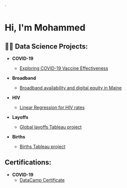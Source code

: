 `<h1>Hi, I'm Mohammed

<h2>👨‍💻 Data Science Projects:</h2>

- <b>COVID-19</b>
  - [Exploring COVID-19 Vaccine Effectiveness](https://github.com/ds5010/vaccines-3)
- <b>Broadband</b>
  - [Broadband availability and digital equity in Maine](https://github.com/ds5010/broadband-3) <b><i></b></i>

- <b>HIV</b>
  - [Linear Regression for HIV rates](https://github.com/Moshati1315/HIV)
    
- <b>Layoffs </b>
  - [Global layoffs Tableau project ](https://github.com/Moshati1315/layoffs)
 
- <b>Births </b>
  - [Births Tableau project ](https://github.com/Moshati1315/Births)


<h2>Certifications:</h2>

- <b>COVID-19</b>
  - [DataCamp Certificate](https://github.com/Moshati1315/DataCamp)
